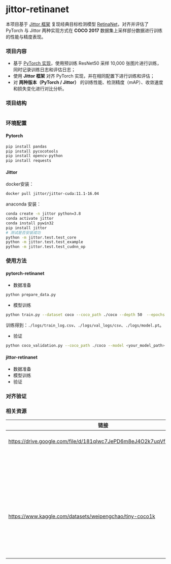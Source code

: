 # jittor-retinanet


本项目基于 [Jittor 框架](https://github.com/Jittor/jittor) 复现经典目标检测模型 [RetinaNet](https://arxiv.org/pdf/1708.02002v2.pdf)，对齐并评估了 PyTorch 与 Jittor 两种实现方式在 **COCO 2017** 数据集上采样部分数据进行训练的性能与精度表现。


### 项目内容


- 基于 [PyTorch 实现](https://github.com/yhenon/pytorch-retinanet)，使用预训练 ResNet50 采样 10,000 张图片进行训练，同时记录训练日志和评估日志；
- 使用 **Jittor 框架** 对齐 PyTorch 实现，并在相同配置下进行训练和评估；
- 对 **两种版本（PyTorch / Jittor）** 的训练性能、检测精度（mAP）、收敛速度和损失变化进行对比分析。

### 项目结构

```wiki

```

### 环境配置

#### Pytorch

```bash
pip install pandas
pip install pycocotools
pip install opencv-python
pip install requests
```

#### Jittor

docker安装：

```bash
docker pull jittor/jittor-cuda:11.1-16.04
```

anaconda 安装：

```bash
conda create -n jittor python=3.8
conda activate jittor
conda install pywin32
pip install jittor
# 测试是否安装成功
python -m jittor.test.test_core
python -m jittor.test.test_example
python -m jittor.test.test_cudnn_op
```

### 使用方法

#### pytorch-retinanet

- 数据准备

```bash
python prepare_data.py
```

- 模型训练

```bash
python train.py --dataset coco --coco_path ./coco --depth 50  --epochs 35 --sample_size 10000 --batch_size 32
```

训练得到：`./logs/train_log.csv`、`./logs/val_logs/csv`、`./logs/model.pt`。

- 验证

```bash
python coco_validation.py --coco_path ./coco --model <your_model_path>.pt
```

#### jittor-retinanet

- 数据准备
- 模型训练
- 验证

### 对齐验证



### 相关资源



| 链接                                                         | 说明                                                         |
| ------------------------------------------------------------ | ------------------------------------------------------------ |
| https://drive.google.com/file/d/181qIwc7JePD6m8eJ4O2k7uqVfSiFy4Zg/view | Pytorch + ResNet50 训练模型                                  |
|                                                              | Jittor + ResNet50 训练模型                                   |
| https://www.kaggle.com/datasets/weipengchao/tiny-coco1k      | 抽取自coco2017的小数据集，数据集合结构与coco2017一致，用于快速测试项目功能。 |


